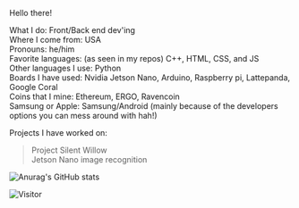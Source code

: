 Hello there!

What I do: Front/Back end dev'ing <br>
Where I come from: USA <br>
Pronouns: he/him <br>
Favorite languages: (as seen in my repos) C++, HTML, CSS, and JS <br>
Other languages I use: Python <br>
Boards I have used: Nvidia Jetson Nano, Arduino, Raspberry pi, Lattepanda, Google Coral <br>
Coins that I mine: Ethereum, ERGO, Ravencoin <br>
Samsung or Apple: Samsung/Android (mainly because of the developers options you can mess around with hah!) <br>

Projects I have worked on:
> Project Silent Willow <br>
> Jetson Nano image recognition


<script data-name="BMC-Widget" data-cfasync="false" src="https://cdnjs.buymeacoffee.com/1.0.0/widget.prod.min.js" data-id="324Hz" data-description="Support me on Buy me a coffee!" data-message="Hello! Want to find out how to support me? Click here!" data-color="#3639sf" data-position="Right" data-x_margin="18" data-y_margin="18"></script>

![Anurag's GitHub stats](https://github-readme-stats.vercel.app/api?username=win21H2&show_icons=true&theme=city_lights)

![Visitor](https://visitor-badge.laobi.icu/badge?page_id=win21H2)
